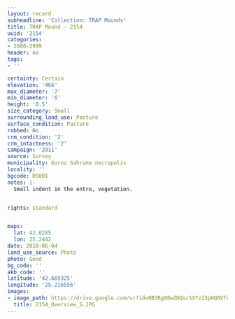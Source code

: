 ```yaml
---
layout: record
subheadline: 'Collection: TRAP Mounds'
title: TRAP Mound - 2154
uuid: '2154'
categories:
- 2000-2999
header: no
tags:
- ''

certainty: Certain
elevation: '466'
max_diameter: '7'
min_diameter: '6'
height: '0.5'
size_category: Small
surrounding_land_use: Pasture
surface_condition: Pasture
robbed: No
crm_condition: '2'
crm_intactness: '2'
campaign: '2011'
source: Survey
municipality: Gorno Sahrane necropolis
locality: ''
bgcode: DS001
notes: |-
  Small indent in the entre, vegetation.


rights: standard


maps:
  lat: 42.6285
  lon: 25.2442
date: 2018-06-04
land_use_source: Photo
photo: Good
bg_code: ''
akb_code: ''
latitude: '42.669325'
longitude: '25.216556'
images:
- image_path: https://drive.google.com/uc?id=0B3Rg88wZDQscSXYzZ3pHQ0VTeDg
  title: 2154_Overview_S.JPG
---
```

